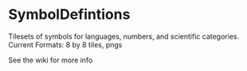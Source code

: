 # SymbolDefintions
Tilesets of symbols for languages, numbers, and scientific categories. 
Current Formats:  8 by 8 tiles, pngs


See the wiki for more info
